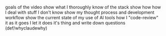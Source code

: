 goals of the video
	show what I thoroughly know of the stack
	show how how I deal with stuff I don't know
	show my thought process and development workflow
	show the current state of my use of AI tools
		how I "code-review" it as it goes
		I let it does it's thing and write down questions (def/whyclaudewhy)
	